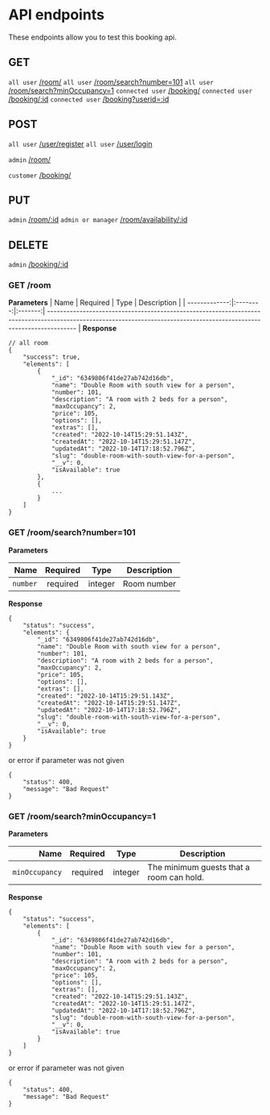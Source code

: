 # API endpoints

These endpoints allow you to test this booking api.

## GET

`all user` [/room/](#room)
`all user` [/room/search?number=101](#get-room-by-number)
`all user` [/room/search?minOccupancy=1](#get-room-by-min-occupancy)
`connected user` [/booking/](#get-bookings)
`connected user` [/booking/:id](#get-booking-by-id)
`connected user` [/booking?userid=:id](#get-bookings-by-user)

## POST
`all user` [/user/register](#user-register)
`all user` [/user/login](#user-login)

`admin` [/room/](#create-room)

`customer` [/booking/](#create-booking)


## PUT 
`admin` [/room/:id](#update-room)
`admin or manager` [/room/availability/:id](#update-availability)
## DELETE
`admin` [/booking/:id](#delete-room)

### GET /room

**Parameters**
|          Name | Required |  Type   | Description                                                                                                                                                           |
| -------------:|:--------:|:-------:| --------------------------------------------------------------------------------------------------------------------------------------------------------------------- |
**Response**
```
// all room
{
    "success": true,
    "elements": [
        {
            "_id": "6349806f41de27ab742d16db",
            "name": "Double Room with south view for a person",
            "number": 101,
            "description": "A room with 2 beds for a person",
            "maxOccupancy": 2,
            "price": 105,
            "options": [],
            "extras": [],
            "created": "2022-10-14T15:29:51.143Z",
            "createdAt": "2022-10-14T15:29:51.147Z",
            "updatedAt": "2022-10-14T17:18:52.796Z",
            "slug": "double-room-with-south-view-for-a-person",
            "__v": 0,
            "isAvailable": true
        },
        {
            ...
        }
    ]
}
```

### GET /room/search?number=101

**Parameters**

|          Name | Required |  Type   | Description                                                                                                                                                           |
| -------------:|:--------:|:-------:| --------------------------------------------------------------------------------------------------------------------------------------------------------------------- |
|     `number` | required | integer  | Room number                                                                       |   

**Response**
```
{
    "status": "success",
    "elements": {
        "_id": "6349806f41de27ab742d16db",
        "name": "Double Room with south view for a person",
        "number": 101,
        "description": "A room with 2 beds for a person",
        "maxOccupancy": 2,
        "price": 105,
        "options": [],
        "extras": [],
        "created": "2022-10-14T15:29:51.143Z",
        "createdAt": "2022-10-14T15:29:51.147Z",
        "updatedAt": "2022-10-14T17:18:52.796Z",
        "slug": "double-room-with-south-view-for-a-person",
        "__v": 0,
        "isAvailable": true
    }
}
```
or error if parameter was not given
```
{
    "status": 400,
    "message": "Bad Request"
}
```

### GET /room/search?minOccupancy=1

**Parameters**

|          Name | Required |  Type   | Description                                                                                                                                                           |
| -------------:|:--------:|:-------:| --------------------------------------------------------------------------------------------------------------------------------------------------------------------- |
|     `minOccupancy` | required | integer  | The minimum guests that a room can hold. |   

**Response**
```
{
    "status": "success",
    "elements": [
        {
            "_id": "6349806f41de27ab742d16db",
            "name": "Double Room with south view for a person",
            "number": 101,
            "description": "A room with 2 beds for a person",
            "maxOccupancy": 2,
            "price": 105,
            "options": [],
            "extras": [],
            "created": "2022-10-14T15:29:51.143Z",
            "createdAt": "2022-10-14T15:29:51.147Z",
            "updatedAt": "2022-10-14T17:18:52.796Z",
            "slug": "double-room-with-south-view-for-a-person",
            "__v": 0,
            "isAvailable": true
        }
    ]
}
```
or error if parameter was not given
```
{
    "status": 400,
    "message": "Bad Request"
}
```